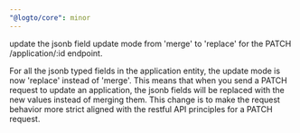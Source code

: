 ```yaml
---
"@logto/core": minor
---
```


update the jsonb field update mode from 'merge' to 'replace' for the PATCH /application/:id endpoint.

For all the jsonb typed fields in the application entity, the update mode is now 'replace' instead of 'merge'. This means that when you send a PATCH request to update an application, the jsonb fields will be replaced with the new values instead of merging them.
This change is to make the request behavior more strict aligned with the restful API principles for a PATCH request.
